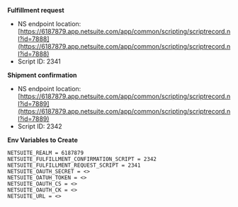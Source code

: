 **Fulfillment request**
-   NS endpoint location: [https://6187879.app.netsuite.com/app/common/scripting/scriptrecord.nl?id=7888](https://6187879.app.netsuite.com/app/common/scripting/scriptrecord.nl?id=7888)
-   Script ID: 2341

**Shipment confirmation**
-   NS endpoint location: [https://6187879.app.netsuite.com/app/common/scripting/scriptrecord.nl?id=7889](https://6187879.app.netsuite.com/app/common/scripting/scriptrecord.nl?id=7889)
-   Script ID: 2342

**Env Variables to Create**

```
NETSUITE_REALM = 6187879
NETSUITE_FULFILLMENT_CONFIRMATION_SCRIPT = 2342
NETSUITE_FULFILLMENT_REQUEST_SCRIPT = 2341
NETSUITE_OAUTH_SECRET = <>
NETSUITE_OATUH_TOKEN = <>
NETSUITE_OAUTH_CS = <>
NETSUITE_OAUTH_CK = <>
NETSUITE_URL = <>
```
